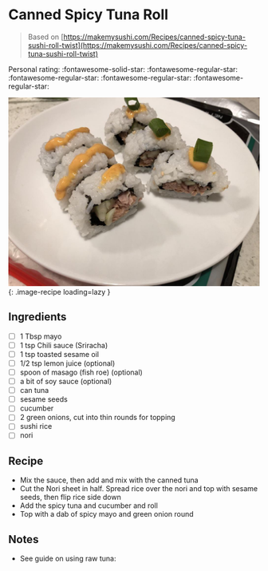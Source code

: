 # Canned Spicy Tuna Roll

> Based on [https://makemysushi.com/Recipes/canned-spicy-tuna-sushi-roll-twist](https://makemysushi.com/Recipes/canned-spicy-tuna-sushi-roll-twist)

<!-- {cts} rating=1; (User can specify rating on scale of 1-5) -->

Personal rating: :fontawesome-solid-star: :fontawesome-regular-star: :fontawesome-regular-star: :fontawesome-regular-star: :fontawesome-regular-star:

<!-- {cte} -->

<!-- {cts} name_image=canned_spicy_tuna_roll.jpg; (User can specify image name) -->

![canned_spicy_tuna_roll.jpg](./canned_spicy_tuna_roll.jpg){: .image-recipe loading=lazy }

<!-- {cte} -->

## Ingredients

- [ ] 1 Tbsp mayo
- [ ] 1 tsp Chili sauce (Sriracha)
- [ ] 1 tsp toasted sesame oil
- [ ] 1/2 tsp lemon juice (optional)
- [ ] spoon of masago (fish roe) (optional)
- [ ] a bit of soy sauce (optional)
- [ ] can tuna
- [ ] sesame seeds
- [ ] cucumber
- [ ] 2 green onions, cut into thin rounds for topping
- [ ] sushi rice
- [ ] nori

## Recipe

- Mix the sauce, then add and mix with the canned tuna
- Cut the Nori sheet in half. Spread rice over the nori and top with sesame seeds, then flip rice side down
- Add the spicy tuna and cucumber and roll
- Top with a dab of spicy mayo and green onion round

## Notes

- See guide on using raw tuna:
